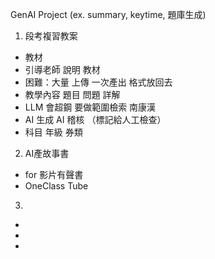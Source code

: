 GenAI Project (ex. summary, keytime, 題庫生成)

1. 段考複習教案
- 教材
- 引導老師 說明 教材
- 困難：大量 上傳 一次產出 格式放回去 
- 教學內容 題目 問題 詳解
- LLM 會超鋼 要做範圍檢索 南康漢
- AI 生成 AI 稽核 （標記給人工檢查）
- 科目 年級 券類 

2. AI產故事書
- for 影片有聲書
- OneClass Tube

3. 
- 
- 
- 






